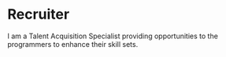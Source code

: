 # Recruiter
I am a Talent Acquisition Specialist providing opportunities to the programmers to enhance their skill sets.
